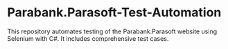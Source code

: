 # Parabank.Parasoft-Test-Automation
This repository automates testing of the Parabank.Parasoft  website using Selenium with C#. It includes comprehensive test cases.
